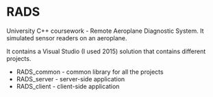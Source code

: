 # RADS
University C++ coursework - Remote Aeroplane Diagnostic System. It simulated sensor readers on an aeroplane.

It contains a Visual Studio (I used 2015) solution that contains different projects.

* RADS_common - common library for all the projects
* RADS_server - server-side application
* RADS_client - client-side application
